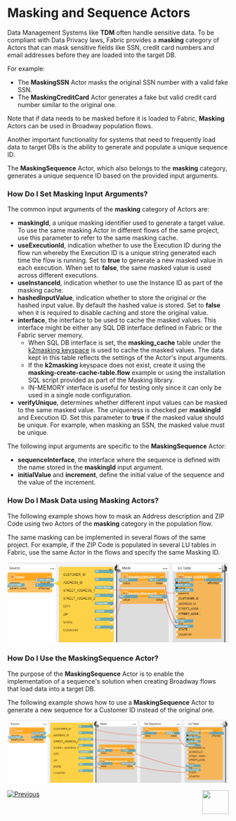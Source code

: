 # Masking and Sequence Actors

Data Management Systems like **TDM** often handle sensitive data. To be compliant with Data Privacy laws, Fabric provides a **masking** category of Actors that can mask sensitive fields like SSN, credit card numbers and email addresses before they are loaded into the target DB.

For example: 

* The **MaskingSSN** Actor masks the original SSN number with a valid fake SSN.
* The **MaskingCreditCard** Actor generates a fake but valid credit card number similar to the original one.

Note that if data needs to be masked before it is loaded to Fabric, **Masking** Actors can be used in Broadway population flows.

Another important functionality for systems that need to frequently load data to target DBs is the ability to generate and populate a unique sequence ID.

The **MaskingSequence** Actor, which also belongs to the **masking** category, generates a unique sequence ID based on the provided input arguments.

<!--[Click for more information about TDM7 implementation]().  TBD !!!-->

### How Do I Set Masking Input Arguments?

The common input arguments of the **masking** category of Actors are:

* **maskingId**, a unique masking identifier used to generate a target value. To use the same masking Actor in different flows of the same project, use this parameter to refer to the same masking cache.
* **useExecutionId**, indication whether to use the Execution ID during the flow run whereby the Execution ID is a unique string generated each time the flow is running. Set to **true** to generate a new masked value in each execution. When set to **false**, the same masked value is used across different executions.
* **useInstanceId**, indication whether to use the Instance ID as part of the masking cache. 
* **hashedInputValue**, indication whether to store the original or the hashed input value. By default the hashed value is stored. Set to **false** when it is required to disable caching and store the original value.
* **interface**, the interface to be used to cache the masked values. This interface might be either any SQL DB interface defined in Fabric or the Fabric server memory. 
  * When SQL DB interface is set, the **masking_cache** table under the [k2masking keyspace](/articles/02_fabric_architecture/06_cassandra_keyspaces_for_fabric.md) is used to cache the masked values. The data kept in this table reflects the settings of the Actor's input arguments.
  * If the **k2masking** keyspace does not exist, create it using the **masking-create-cache-table.flow** example or using the installation SQL script provided as part of the Masking library. 
  * IN-MEMORY interface is useful for testing only since it can only be used in a single node configuration.
* **verifyUnique**, determines whether different input values can be masked to the same masked value. The uniqueness is checked per **maskingId** and Execution ID. Set this parameter to **true** if the masked value should be unique. For example, when masking an SSN, the masked value must be unique.

The following input arguments are specific to the **MaskingSequence** Actor:

* **sequenceInterface**, the interface where the sequence is defined with the name stored in the **maskingId** input argument.
* **initialValue** and **increment**, define the initial value of the sequence and the value of the increment. 

### How Do I Mask Data using Masking Actors?

The following example shows how to mask an Address description and  ZIP Code using two Actors of the **masking** category in the population flow. 

The same masking can be implemented in several flows of the same project. For example, if the ZIP Code is populated in several LU tables in Fabric, use the same Actor in the flows and specify the same Masking ID.

![image](../images/99_actors_07_1.PNG)

### How Do I Use the MaskingSequence Actor?

The purpose of the **MaskingSequence** Actor is to enable the implementation of a sequence's solution when creating Broadway flows that load data into a target DB.

The following example shows how to use a **MaskingSequence** Actor to generate a new sequence for a Customer ID instead of the original one.

![image](../images/99_actors_07_2.PNG)



[![Previous](/articles/images/Previous.png)](06_error_handling_actors.md)[<img align="right" width="60" height="54" src="/articles/images/Next.png">](08_sequence_implementation_guide.md)
